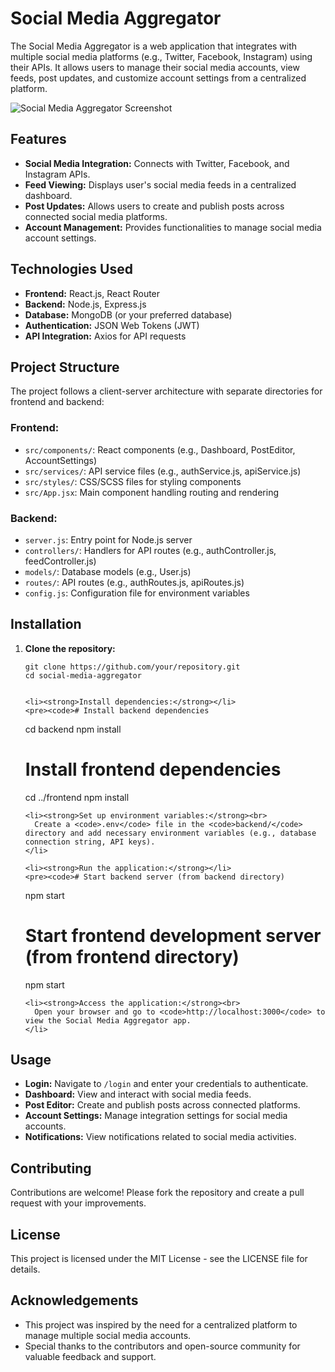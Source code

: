 <!DOCTYPE html>
<html lang="en">
<head>
  <meta charset="UTF-8">
  <meta name="viewport" content="width=device-width, initial-scale=1.0">
  <title>Social Media Aggregator</title>
</head>
<body>

  <h1>Social Media Aggregator</h1>
  
  <p>The Social Media Aggregator is a web application that integrates with multiple social media platforms (e.g., Twitter, Facebook, Instagram) using their APIs. It allows users to manage their social media accounts, view feeds, post updates, and customize account settings from a centralized platform.</p>

  <img src="https://example.com/your-app-screenshot.png" alt="Social Media Aggregator Screenshot" style="max-width: 100%; height: auto;">

  <h2>Features</h2>

  <ul>
    <li><strong>Social Media Integration:</strong> Connects with Twitter, Facebook, and Instagram APIs.</li>
    <li><strong>Feed Viewing:</strong> Displays user's social media feeds in a centralized dashboard.</li>
    <li><strong>Post Updates:</strong> Allows users to create and publish posts across connected social media platforms.</li>
    <li><strong>Account Management:</strong> Provides functionalities to manage social media account settings.</li>
  </ul>

  <h2>Technologies Used</h2>

  <ul>
    <li><strong>Frontend:</strong> React.js, React Router</li>
    <li><strong>Backend:</strong> Node.js, Express.js</li>
    <li><strong>Database:</strong> MongoDB (or your preferred database)</li>
    <li><strong>Authentication:</strong> JSON Web Tokens (JWT)</li>
    <li><strong>API Integration:</strong> Axios for API requests</li>
  </ul>

  <h2>Project Structure</h2>

  <p>The project follows a client-server architecture with separate directories for frontend and backend:</p>

  <h3>Frontend:</h3>
  <ul>
    <li><code>src/components/</code>: React components (e.g., Dashboard, PostEditor, AccountSettings)</li>
    <li><code>src/services/</code>: API service files (e.g., authService.js, apiService.js)</li>
    <li><code>src/styles/</code>: CSS/SCSS files for styling components</li>
    <li><code>src/App.jsx</code>: Main component handling routing and rendering</li>
  </ul>

  <h3>Backend:</h3>
  <ul>
    <li><code>server.js</code>: Entry point for Node.js server</li>
    <li><code>controllers/</code>: Handlers for API routes (e.g., authController.js, feedController.js)</li>
    <li><code>models/</code>: Database models (e.g., User.js)</li>
    <li><code>routes/</code>: API routes (e.g., authRoutes.js, apiRoutes.js)</li>
    <li><code>config.js</code>: Configuration file for environment variables</li>
  </ul>

  <h2>Installation</h2>

  <ol>
    <li><strong>Clone the repository:</strong></li>
    <pre><code>git clone https://github.com/your/repository.git
cd social-media-aggregator
    </code></pre>

    <li><strong>Install dependencies:</strong></li>
    <pre><code># Install backend dependencies
cd backend
npm install

# Install frontend dependencies
cd ../frontend
npm install
    </code></pre>

    <li><strong>Set up environment variables:</strong><br>
      Create a <code>.env</code> file in the <code>backend/</code> directory and add necessary environment variables (e.g., database connection string, API keys).
    </li>

    <li><strong>Run the application:</strong></li>
    <pre><code># Start backend server (from backend directory)
npm start

# Start frontend development server (from frontend directory)
npm start
    </code></pre>

    <li><strong>Access the application:</strong><br>
      Open your browser and go to <code>http://localhost:3000</code> to view the Social Media Aggregator app.
    </li>
  </ol>

  <h2>Usage</h2>

  <ul>
    <li><strong>Login:</strong> Navigate to <code>/login</code> and enter your credentials to authenticate.</li>
    <li><strong>Dashboard:</strong> View and interact with social media feeds.</li>
    <li><strong>Post Editor:</strong> Create and publish posts across connected platforms.</li>
    <li><strong>Account Settings:</strong> Manage integration settings for social media accounts.</li>
    <li><strong>Notifications:</strong> View notifications related to social media activities.</li>
  </ul>

  <h2>Contributing</h2>

  <p>Contributions are welcome! Please fork the repository and create a pull request with your improvements.</p>

  <h2>License</h2>

  <p>This project is licensed under the MIT License - see the LICENSE file for details.</p>

  <h2>Acknowledgements</h2>

  <ul>
    <li>This project was inspired by the need for a centralized platform to manage multiple social media accounts.</li>
    <li>Special thanks to the contributors and open-source community for valuable feedback and support.</li>
  </ul>

</body>
</html>
